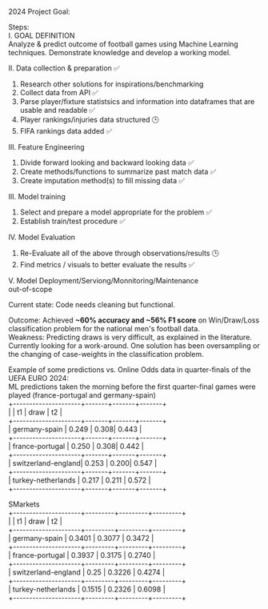 2024 Project 
Goal: 

Steps:  
I. GOAL DEFINITION  
Analyze & predict outcome of football games using Machine Learning techniques. Demonstrate knowledge and develop a working model.  
  
II. Data collection & preparation ✅  
  1. Research other solutions for inspirations/benchmarking  
  2. Collect data from API ✅  
  3. Parse player/fixture statistsics and information into dataframes that are usable and readable ✅  
  4. Player rankings/injuries data structured 🕒  
  5. FIFA rankings data added ✅
  
III. Feature Engineering  
  1. Divide forward looking and backward looking data ✅  
  2. Create methods/functions to summarize past match data ✅  
  3. Create imputation method(s) to fill missing data ✅
  
III. Model training   
  1. Select and prepare a model appropriate for the problem ✅  
  2. Establish train/test procedure ✅
  
IV. Model Evaluation  
  1. Re-Evaluate all of the above through observations/results 🕒  
  2. Find metrics / visuals to better evaluate the results ✅
  
V. Model Deployment/Serviong/Monnitoring/Maintenance  
  out-of-scope  
    

Current state: Code needs cleaning but functional.
  
Outcome: Achieved **~60% accuracy and ~56% F1 score** on Win/Draw/Loss classification problem for the national men's football data.  
Weakness: Predicting draws is very difficult, as explained in the literature. Currently looking for a work-around. One solution has been oversampling or the changing of case-weights in the classification problem.  
  
Example of some predictions vs. Online Odds data in quarter-finals of the UEFA EURO 2024:  
ML predictions taken the morning before the first quarter-final games were played (france-portugal and germany-spain)  
+---------------------+-------+-------+-------+  
|                     | t1     | draw    | t2 |  
+---------------------+-------+-------+-------+  
| germany-spain       | 0.249  | 0.308| 0.443 |  
+---------------------+-------+-------+-------+  
| france-portugal     | 0.250  | 0.308| 0.442 |  
+---------------------+-------+-------+-------+  
| switzerland-england| 0.253   | 0.200| 0.547 |  
+---------------------+-------+-------+-------+  
| turkey-netherlands  | 0.217 | 0.211 | 0.572 |  
+---------------------+-------+-------+-------+  
  
SMarkets   
+---------------------+---------+---------+---------+  
|                     | t1      | draw    | t2      |  
+---------------------+---------+---------+---------+  
| germany-spain       | 0.3401  | 0.3077  | 0.3472  |  
+---------------------+---------+---------+---------+  
| france-portugal     | 0.3937  | 0.3175  | 0.2740  |  
+---------------------+---------+---------+---------+  
| switzerland-england | 0.25    | 0.3226  | 0.4274  |  
+---------------------+---------+---------+---------+  
| turkey-netherlands  | 0.1515  | 0.2326  | 0.6098  |  
+---------------------+---------+---------+---------+  

